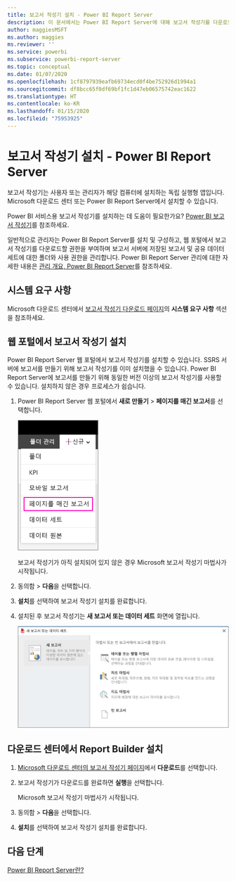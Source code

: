 ```yaml
---
title: 보고서 작성기 설치 - Power BI Report Server
description: 이 문서에서는 Power BI Report Server에 대해 보고서 작성기를 다운로드하고 설치하는 방법을 설명합니다.
author: maggiesMSFT
ms.author: maggies
ms.reviewer: ''
ms.service: powerbi
ms.subservice: powerbi-report-server
ms.topic: conceptual
ms.date: 01/07/2020
ms.openlocfilehash: 1cf8797939eafb69734ecd0f4be752926d1994a1
ms.sourcegitcommit: df8bcc65f0df69bf1fc1d47eb06575742eac1622
ms.translationtype: HT
ms.contentlocale: ko-KR
ms.lasthandoff: 01/15/2020
ms.locfileid: "75953925"
---
```

# <a name="install-report-builder---power-bi-report-server"></a>보고서 작성기 설치 - Power BI Report Server

보고서 작성기는 사용자 또는 관리자가 해당 컴퓨터에 설치하는 독립 실행형 앱입니다. Microsoft 다운로드 센터 또는 Power BI Report Server에서 설치할 수 있습니다.  

Power BI 서비스용 보고서 작성기를 설치하는 데 도움이 필요한가요? [Power BI 보고서 작성기](../report-builder-power-bi.md)를 참조하세요.
  
일반적으로 관리자는 Power BI Report Server를 설치 및 구성하고, 웹 포털에서 보고서 작성기를 다운로드할 권한을 부여하며 보고서 서버에 저장된 보고서 및 공유 데이터 세트에 대한 폴더와 사용 권한을 관리합니다. Power BI Report Server 관리에 대한 자세한 내용은 [관리 개요, Power BI Report Server](admin-handbook-overview.md)를 참조하세요.  
  
## <a name="system-requirements"></a>시스템 요구 사항
  
 Microsoft 다운로드 센터에서 [보고서 작성기 다운로드 페이지](https://go.microsoft.com/fwlink/?LinkID=734968)의 **시스템 요구 사항** 섹션을 참조하세요.
 
## <a name="install-report-builder-from-a-web-portal"></a>웹 포털에서 보고서 작성기 설치
  
Power BI Report Server 웹 포털에서 보고서 작성기를 설치할 수 있습니다. SSRS 서버에 보고서를 만들기 위해 보고서 작성기를 이미 설치했을 수 있습니다. Power BI Report Server에 보고서를 만들기 위해 동일한 버전 이상의 보고서 작성기를 사용할 수 있습니다. 설치하지 않은 경우 프로세스가 쉽습니다.

1. Power BI Report Server 웹 포털에서 **새로 만들기** > **페이지를 매긴 보고서**를 선택합니다.
   
    ![새 페이지가 매겨진 보고서 메뉴](media/quickstart-create-paginated-report/reportserver-new-paginated-report-menu.png)
   
    보고서 작성기가 아직 설치되어 있지 않은 경우 Microsoft 보고서 작성기 마법사가 시작됩니다.  
  
3.  동의함 > **다음**을 선택합니다.  
 
5.  **설치**를 선택하여 보고서 작성기 설치를 완료합니다.  

2. 설치된 후 보고서 작성기는 **새 보고서 또는 데이터 세트** 화면에 열립니다.
   
    ![새 보고서 또는 데이터 세트 화면](media/quickstart-create-paginated-report/reportserver-paginated-new-report-screen.png)
 

##  <a name="download"></a> 다운로드 센터에서 Report Builder 설치  
  
1.  [Microsoft 다운로드 센터의 보고서 작성기 페이지](https://go.microsoft.com/fwlink/?LinkID=734968)에서 **다운로드**를 선택합니다.  
  
2.  보고서 작성기가 다운로드를 완료하면 **실행**을 선택합니다.  
  
     Microsoft 보고서 작성기 마법사가 시작됩니다.  
  
3.  동의함 > **다음**을 선택합니다.  
 
5.  **설치**를 선택하여 보고서 작성기 설치를 완료합니다.  
 

## <a name="next-steps"></a>다음 단계

[Power BI Report Server란?](get-started.md)
